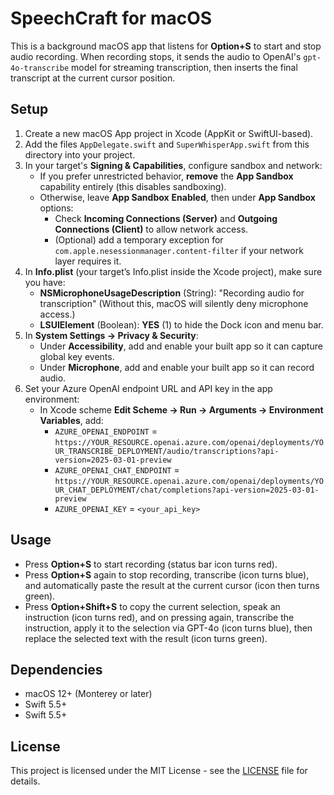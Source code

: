 # SpeechCraft for macOS

This is a background macOS app that listens for **Option+S** to start and stop audio recording.
When recording stops, it sends the audio to OpenAI's `gpt-4o-transcribe` model for streaming transcription,
then inserts the final transcript at the current cursor position.

## Setup

1. Create a new macOS App project in Xcode (AppKit or SwiftUI-based).
2. Add the files `AppDelegate.swift` and `SuperWhisperApp.swift` from this directory into your project.
3. In your target's **Signing & Capabilities**, configure sandbox and network:
   - If you prefer unrestricted behavior, **remove** the **App Sandbox** capability entirely (this disables sandboxing).
   - Otherwise, leave **App Sandbox** **Enabled**, then under **App Sandbox** options:
     - Check **Incoming Connections (Server)** and **Outgoing Connections (Client)** to allow network access.
     - (Optional) add a temporary exception for `com.apple.nesessionmanager.content-filter` if your network layer requires it.
4. In **Info.plist** (your target’s Info.plist inside the Xcode project), make sure you have:
   - **NSMicrophoneUsageDescription** (String): "Recording audio for transcription"
     (Without this, macOS will silently deny microphone access.)
   - **LSUIElement** (Boolean): **YES** (1) to hide the Dock icon and menu bar.
5. In **System Settings → Privacy & Security**:
   - Under **Accessibility**, add and enable your built app so it can capture global key events.
   - Under **Microphone**, add and enable your built app so it can record audio.
6. Set your Azure OpenAI endpoint URL and API key in the app environment:
   - In Xcode scheme **Edit Scheme → Run → Arguments → Environment Variables**, add:
     - `AZURE_OPENAI_ENDPOINT` = `https://YOUR_RESOURCE.openai.azure.com/openai/deployments/YOUR_TRANSCRIBE_DEPLOYMENT/audio/transcriptions?api-version=2025-03-01-preview`
     - `AZURE_OPENAI_CHAT_ENDPOINT` = `https://YOUR_RESOURCE.openai.azure.com/openai/deployments/YOUR_CHAT_DEPLOYMENT/chat/completions?api-version=2025-03-01-preview`
     - `AZURE_OPENAI_KEY` = `<your_api_key>`

## Usage

- Press **Option+S** to start recording (status bar icon turns red).
- Press **Option+S** again to stop recording, transcribe (icon turns blue), and automatically paste the result at the current cursor (icon then turns green).
- Press **Option+Shift+S** to copy the current selection, speak an instruction (icon turns red), and on pressing again, transcribe the instruction, apply it to the selection via GPT-4o (icon turns blue), then replace the selected text with the result (icon turns green).

## Dependencies

- macOS 12+ (Monterey or later)
- Swift 5.5+
 - Swift 5.5+

## License

This project is licensed under the MIT License - see the [LICENSE](LICENSE) file for details.